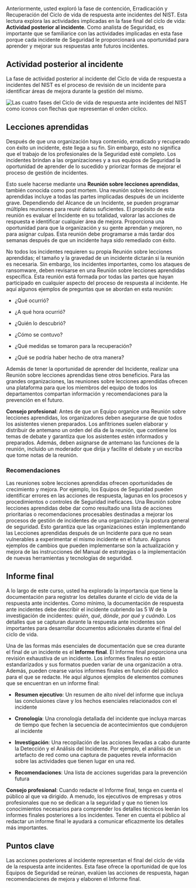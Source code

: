
Anteriormente, usted exploró la fase de contención, Erradicación y Recuperación del Ciclo de vida de respuesta ante incidentes del NIST. Esta lectura explora las actividades implicadas en la fase final del ciclo de vida: **Actividad posterior al incidente**. Como analista de Seguridad, es importante que se familiarice con las actividades implicadas en esta fase porque cada incidente de Seguridad le proporcionará una oportunidad para aprender y mejorar sus respuestas ante futuros incidentes.

## Actividad posterior al incidente

La fase de actividad posterior al incidente del Ciclo de vida de respuesta a incidentes del NIST es el proceso de revisión de un incidente para identificar áreas de mejora durante la gestión del mismo.

![Las cuatro fases del Ciclo de vida de respuesta ante incidentes del NIST como iconos con flechas que representan el orden cíclico.](https://d3c33hcgiwev3.cloudfront.net/imageAssetProxy.v1/Y3_XY9FnQI-tOxD814iE9A_ab92e32224d44581bbebda615a6928e1_5HQqmTCRyAsk3k7zw33nhwXLDESzbaiKfn6HhDSA8y0CvF_e0HU48EHIbo69MLoLw_xYYPG3L3k0T1aUyMywh34HZzrSJIFvkkcQaezIL1vDK2RLZtT-9UHrCm-QuzQptYyyurePnWXXW-a-LFmo4ytVWGHGZQChMHTFaH_6CKmrYwY7a1YkbtTkEsf6xg?expiry=1761004800000&hmac=c5_ITZrGOXoiDKHt2CQHQXcX0wO7FWz9MmtSImYCNMc)

## Lecciones aprendidas

Después de que una organización haya contenido, erradicado y recuperado con éxito un incidente, éste llega a su fin. Sin embargo, esto no significa que el trabajo de los profesionales de la Seguridad esté completo. Los incidentes brindan a las organizaciones y a sus equipos de Seguridad la oportunidad de aprender de lo sucedido y priorizar formas de mejorar el proceso de gestión de incidentes.

Esto suele hacerse mediante una **Reunión sobre lecciones aprendidas**, también conocida como post mortem. Una reunión sobre lecciones aprendidas incluye a todas las partes implicadas después de un incidente grave. Dependiendo del Alcance de un Incidente, se pueden programar múltiples reuniones para reunir datos suficientes. El propósito de esta reunión es evaluar el Incidente en su totalidad, valorar las acciones de respuesta e identificar cualquier área de mejora. Proporciona una oportunidad para que la organización y su gente aprendan y mejoren, no para asignar culpas. Esta reunión debe programarse a más tardar dos semanas después de que un incidente haya sido remediado con éxito.

No todos los incidentes requieren su propia Reunión sobre lecciones aprendidas; el tamaño y la gravedad de un incidente dictarán si la reunión es necesaria. Sin embargo, los incidentes importantes, como los ataques de ransomware, deben revisarse en una Reunión sobre lecciones aprendidas específica. Esta reunión está formada por todas las partes que hayan participado en cualquier aspecto del proceso de respuesta al incidente. He aquí algunos ejemplos de preguntas que se abordan en esta reunión:

- ¿Qué ocurrió?
    
- ¿A qué hora ocurrió?
    
- ¿Quién lo descubrió?
    
- ¿Cómo se contuvo?
    
- ¿Qué medidas se tomaron para la recuperación?
    
- ¿Qué se podría haber hecho de otra manera?
    

Además de tener la oportunidad de aprender del Incidente, realizar una Reunión sobre lecciones aprendidas tiene otros beneficios. Para las grandes organizaciones, las reuniones sobre lecciones aprendidas ofrecen una plataforma para que los miembros del equipo de todos los departamentos compartan información y recomendaciones para la prevención en el futuro.

**Consejo profesional**: Antes de que un Equipo organice una Reunión sobre lecciones aprendidas, los organizadores deben asegurarse de que todos los asistentes vienen preparados. Los anfitriones suelen elaborar y distribuir de antemano un orden del día de la reunión, que contiene los temas de debate y garantiza que los asistentes estén informados y preparados. Además, deben asignarse de antemano las funciones de la reunión, incluido un moderador que dirija y facilite el debate y un escriba que tome notas de la reunión.

### **Recomendaciones**

Las reuniones sobre lecciones aprendidas ofrecen oportunidades de crecimiento y mejora. Por ejemplo, los Equipos de Seguridad pueden identificar errores en las acciones de respuesta, lagunas en los procesos y procedimientos o controles de Seguridad ineficaces. Una Reunión sobre lecciones aprendidas debe dar como resultado una lista de acciones prioritarias o recomendaciones procesables destinadas a mejorar los procesos de gestión de incidentes de una organización y la postura general de seguridad. Esto garantiza que las organizaciones están implementando las Lecciones aprendidas después de un Incidente para que no sean vulnerables a experimentar el mismo incidente en el futuro. Algunos ejemplos de cambios que pueden implementarse son la actualización y mejora de las instrucciones del Manual de estrategias o la implementación de nuevas herramientas y tecnologías de seguridad.

## Informe final

A lo largo de este curso, usted ha explorado la importancia que tiene la documentación para registrar los detalles durante el ciclo de vida de la respuesta ante incidentes. Como mínimo, la documentación de respuesta ante incidentes debe describir el incidente cubriendo las 5 W de la investigación de incidentes: _quién_, _qué_, _dónde_, _por qué_ y _cuándo._ Los detalles que se capturan durante la respuesta ante incidentes son importantes para desarrollar documentos adicionales durante el final del ciclo de vida.

Una de las formas más esenciales de documentación que se crea durante el final de un incidente es el **Informe final**. El Informe final proporciona una revisión exhaustiva de un incidente. Los informes finales no están estandarizados y sus formatos pueden variar de una organización a otra. Además, pueden crearse varios informes finales en función del público para el que se redacte. He aquí algunos ejemplos de elementos comunes que se encuentran en un informe final:

- **Resumen ejecutivo**: Un resumen de alto nivel del informe que incluya las conclusiones clave y los hechos esenciales relacionados con el incidente
    
- **Cronología**: Una cronología detallada del incidente que incluya marcas de tiempo que fechen la secuencia de acontecimientos que condujeron al incidente
    
- **Investigación**: Una recopilación de las acciones llevadas a cabo durante la Detección y el Análisis del Incidente. Por ejemplo, el análisis de un artefacto de red como una captura de paquetes revela información sobre las actividades que tienen lugar en una red.
    
- **Recomendaciones**: Una lista de acciones sugeridas para la prevención futura
    

**Consejo profesional**: Cuando redacte el Informe final, tenga en cuenta el público al que va dirigido. A menudo, los ejecutivos de empresas y otros profesionales que no se dedican a la seguridad y que no tienen los conocimientos necesarios para comprender los detalles técnicos leerán los informes finales posteriores a los incidentes. Tener en cuenta el público al redactar un informe final le ayudará a comunicar eficazmente los detalles más importantes.

## Puntos clave

Las acciones posteriores al incidente representan el final del ciclo de vida de la respuesta ante incidentes. Esta fase ofrece la oportunidad de que los Equipos de Seguridad se reúnan, evalúen las acciones de respuesta, hagan recomendaciones de mejora y elaboren el Informe final.